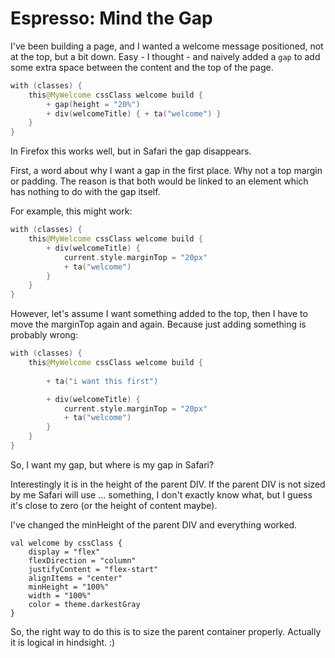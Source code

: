 # Espresso: Mind the Gap

I've been building a page, and I wanted a welcome message positioned, not at the top, but a bit down.
Easy - I thought - and naively added a `gap` to add some extra space between the content and the top of the page.

```kotlin
with (classes) {
    this@MyWelcome cssClass welcome build {
        + gap(height = "20%")
        + div(welcomeTitle) { + ta("welcome") }
    }
}
```

In Firefox this works well, but in Safari the gap disappears.

First, a word about why I want a gap in the first place. Why not a top margin or padding.
The reason is that both would be linked to an element which has nothing to do with the gap itself.

For example, this might work:

```kotlin
with (classes) {
    this@MyWelcome cssClass welcome build {
        + div(welcomeTitle) { 
            current.style.marginTop = "20px"
            + ta("welcome")
        }
    }
}
```

However, let's assume I want something added to the top, then I have to move the marginTop again and again.
Because just adding something is probably wrong:

```kotlin
with (classes) {
    this@MyWelcome cssClass welcome build {
        
        + ta("i want this first")

        + div(welcomeTitle) { 
            current.style.marginTop = "20px"
            + ta("welcome")
        }
    }
}
```

So, I want my gap, but where is my gap in Safari?

Interestingly it is in the height of the parent DIV. If the parent DIV is not sized by me Safari will
use ... something, I don't exactly know what, but I guess it's close to zero (or the height of content maybe).

I've changed the minHeight of the parent DIV and everything worked.

```
val welcome by cssClass {
    display = "flex"
    flexDirection = "column"
    justifyContent = "flex-start"
    alignItems = "center"
    minHeight = "100%"
    width = "100%"
    color = theme.darkestGray
}
```

So, the right way to do this is to size the parent container properly. Actually it is logical in hindsight. :)